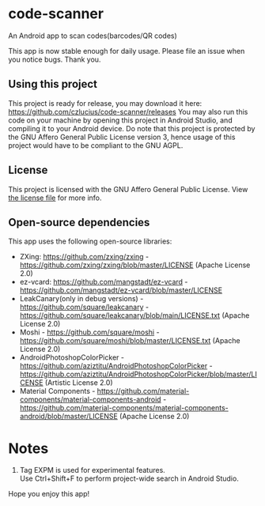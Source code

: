 # code-scanner
An Android app to scan codes(barcodes/QR codes)

This app is now stable enough for daily usage. Please file an issue when you notice bugs. Thank you.

## Using this project
This project is ready for release, you may download it here: https://github.com/czlucius/code-scanner/releases
You may also run this code on your machine by opening this project in Android Studio, and compiling it to your Android device.
Do note that this project is protected by the GNU Affero General Public License version 3, hence usage of this project would have to be compliant to the GNU AGPL.

## License
This project is licensed with the GNU Affero General Public License. View [the license file](LICENSE.txt) for more info.

## Open-source dependencies

This app uses the following open-source libraries:


- ZXing: https://github.com/zxing/zxing - https://github.com/zxing/zxing/blob/master/LICENSE (Apache License 2.0)
- ez-vcard: https://github.com/mangstadt/ez-vcard - https://github.com/mangstadt/ez-vcard/blob/master/LICENSE
- LeakCanary(only in debug versions) - https://github.com/square/leakcanary - https://github.com/square/leakcanary/blob/main/LICENSE.txt (Apache License 2.0)
- Moshi - https://github.com/square/moshi - https://github.com/square/moshi/blob/master/LICENSE.txt (Apache License 2.0)
- AndroidPhotoshopColorPicker - https://github.com/aziztitu/AndroidPhotoshopColorPicker - https://github.com/aziztitu/AndroidPhotoshopColorPicker/blob/master/LICENSE (Artistic License 2.0)
- Material Components - https://github.com/material-components/material-components-android - https://github.com/material-components/material-components-android/blob/master/LICENSE (Apache License 2.0)


# Notes
1.  Tag EXPM is used for experimental features.                       
    Use Ctrl+Shift+F to perform project-wide search in Android Studio.
    
Hope you enjoy this app!
